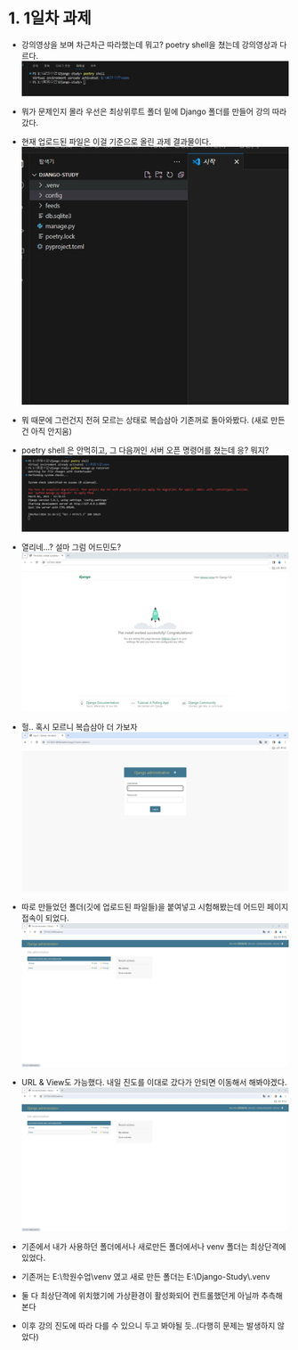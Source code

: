 # 1. 1일차 과제
  - 강의영상을 보며 차근차근 따라했는데 뭐고? poetry shell을 쳤는데 강의영상과 다르다.
    ![](../Django/screenshot/01.jpg)
    
  - 뭐가 문제인지 몰라 우선은 최상위루트 폴더 밑에 Django 폴더를 만들어 강의 따라갔다.
  - 현재 업로드된 파일은 이걸 기준으로 올린 과제 결과물이다.
    ![](../Django/screenshot/02.jpg)

  - 뭐 때문에 그런건지 전혀 모르는 상태로 복습삼아 기존꺼로 돌아와봤다. (새로 만든건 아직 안지움)
  - poetry shell 은 안먹히고, 그 다음꺼인 서버 오픈 명령어를 쳤는데 응? 뭐지?
    ![](../Django/screenshot/03.jpg)
  
  - 열리네...? 설마 그럼 어드민도?
    ![](../Django/screenshot/04.jpg)

  - 헐.. 혹시 모르니 복습삼아 더 가보자
    ![](../Django/screenshot/05.jpg)

  - 따로 만들었던 폴더(깃에 업로드된 파일들)을 붙여넣고 시험해봤는데 어드민 페이지 접속이 되었다.
    ![](../Django/screenshot/06.jpg)

  - URL & View도 가능했다. 내일 진도를 이대로 갔다가 안되면 이동해서 해봐야겠다.
    ![](../Django/screenshot/06.jpg)

  - 기존에서 내가 사용하던 폴더에서나 새로만든 폴더에서나 venv 폴더는 최상단격에 있었다.
  - 기존꺼는 E:\학원수업\venv 였고 새로 만든 폴더는 E:\Django-Study\\.venv
  - 둘 다 최상단격에 위치했기에 가상환경이 활성화되어 컨트롤했던게 아닐까 추측해본다
  - 이후 강의 진도에 따라 다를 수 있으니 두고 봐야될 듯..(다행히 문제는 발생하지 않았다)
